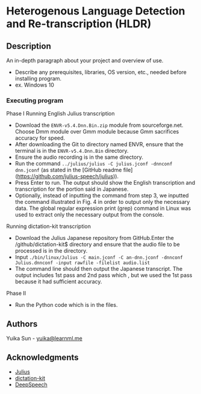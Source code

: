 # Heterogenous Language Detection and Re-transcription (HLDR)

## Description

An in-depth paragraph about your project and overview of use.

* Describe any prerequisites, libraries, OS version, etc., needed before installing program.
* ex. Windows 10

### Executing program
Phase I
Running English Julius transcription
* Download the ```ENVR-v5.4.Dnn.Bin.zip``` module from sourceforge.net. Choose Dmm module over Gmm module because Gmm sacrifices accuracy for speed. 
* After downloading the Git to directory named ENVR, ensure that the terminal is in the ```ENVR-v5.4.Dnn.Bin``` directory. 
* Ensure the audio recording is in the same directory. 
* Run the command ```../julius/julius -C julius.jconf -dnnconf dnn.jconf``` (as stated in the [GitHub readme file] (https://github.com/julius-speech/julius)).
* Press Enter to run.  The output should show the English transcription and transcription for the portion said in Japanese.
* Optionally, instead of inputting the command from step 3, we inputted the command illustrated in Fig. 4 in order to output only the necessary data. The global regular expression print (grep) command in Linux was used to extract only the necessary output from the console.

Running dictation-kit transcription
* Download the Julius Japanese repository from GitHub.Enter the /github/dictation-kit$ directory and ensure that the audio file to be processed is in the directory. 
* Input ```./bin/linux/Julius -C main.jconf -C an-dnn.jconf -dnnconf Julius.dnnconf -input rawfile -filelist audio.list```
* The command line should then output the Japanese transcript. The output includes 1st pass and 2nd pass which , but we used the 1st pass because it had sufficient accuracy.  

Phase II
* Run the Python code which is in the files.
  
## Authors

Yuika Sun - yuika@learnml.me 

## Acknowledgments
* [Julius](https://github.com/julius-speech/julius)
* [dictation-kit](https://github.com/julius-speech/dictation-kit)
* [DeepSpeech](https://github.com/mozilla/DeepSpeech)
